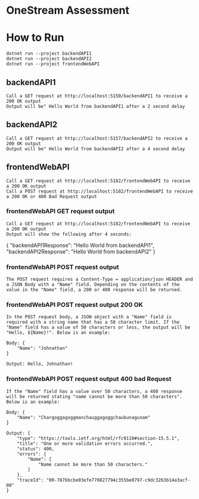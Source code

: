 # OneStream Assessment

# How to Run
    dotnet run --project backendAPI1
    dotnet run --project backendAPI2
    dotnet run --project frontendWebAPI

## backendAPI1
    Call a GET request at http://localhost:5150/backendAPI1 to receive a 200 OK output
    Output will be" Hello World from backendAPI1 after a 2 second delay

## backendAPI2
    Call a GET request at http://localhost:5157/backendAPI2 to receive a 200 OK output
    Output will be" Hello World from backendAPI2 after a 4 second delay

## frontendWebAPI
    Call a GET request at http://localhost:5182/frontendWebAPI to receive a 200 OK output
    Call a POST request at http://localhost:5182/frontendWebAPI to receive a 200 OK or 400 Bad Request output

### frontendWebAPI GET request output
    Call a GET request at http://localhost:5182/frontendWebAPI to receive a 200 OK output
    Output will show the following after 4 seconds:

{
    "backendAPI1Response": "Hello World from backendAPI1",
    "backendAPI2Response": "Hello World from backendAPI2"
}

### frontendWebAPI POST request output
    The POST request requires a Content-Type = application/json HEADER and a JSON Body with a "Name" field. Depending on the contents of the value in the "Name" field, a 200 or 400 response will be returned.

### frontendWebAPI POST request output 200 OK
    In the POST request body, a JSON object with a "Name" field is required with a string name that has a 50 character limit. If the "Name" field has a value of 50 characters or less, the output will be "Hello, ${Name}!". Below is an example:

    Body: {
        "Name": "Johnathan"
    }

    Output: Hello, Johnathan!

### frontendWebAPI POST request output 400 bad Request
    If the "Name" field has a value over 50 characters, a 400 response will be returned stating "name cannot be more than 50 characters". Below is an example:

    Body: {
        "Name": "Char­gogg­a­gogg­man­chaugg­a­gogg­chau­bun­a­gunam"
    }

    Output: {
        "type": "https://tools.ietf.org/html/rfc9110#section-15.5.1",
        "title": "One or more validation errors occurred.",
        "status": 400,
        "errors": {
            "Name": [
                "Name cannot be more than 50 characters."
            ]
        },
        "traceId": "00-787bbcbe03efe770827794c355be0797-c9dc3263b14a3acf-00"
    }
